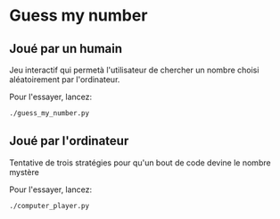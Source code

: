 # Guess my number

## Joué par un humain

Jeu interactif qui permetà l'utilisateur de chercher un nombre choisi aléatoirement par l'ordinateur.

Pour l'essayer, lancez:
```bash
./guess_my_number.py
```

## Joué par l'ordinateur

Tentative de trois stratégies pour qu'un bout de code devine le nombre mystère

Pour l'essayer, lancez:
```bash
./computer_player.py
```
